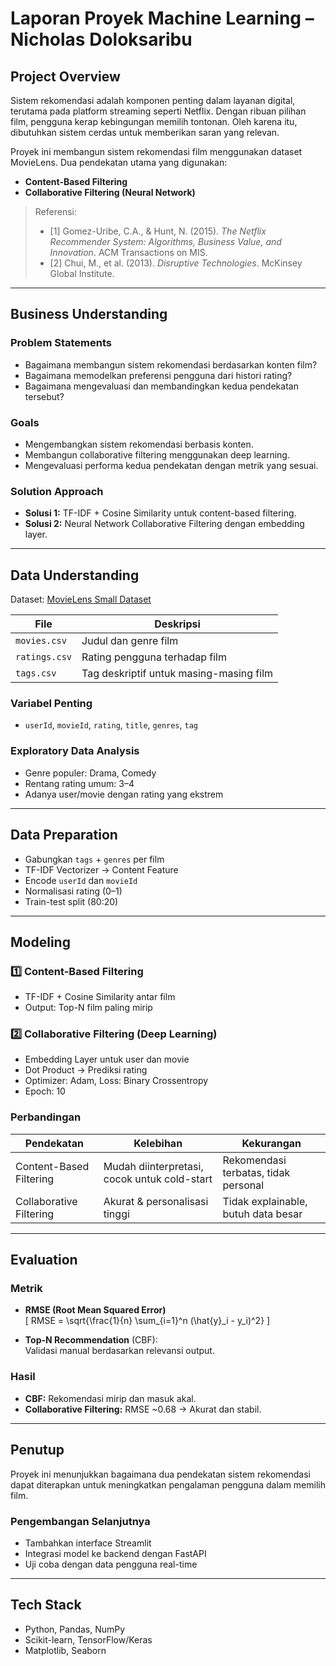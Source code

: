 # Laporan Proyek Machine Learning – Nicholas Doloksaribu

## Project Overview

Sistem rekomendasi adalah komponen penting dalam layanan digital, terutama pada platform streaming seperti Netflix. Dengan ribuan pilihan film, pengguna kerap kebingungan memilih tontonan. Oleh karena itu, dibutuhkan sistem cerdas untuk memberikan saran yang relevan.

Proyek ini membangun sistem rekomendasi film menggunakan dataset MovieLens. Dua pendekatan utama yang digunakan:
- **Content-Based Filtering**
- **Collaborative Filtering (Neural Network)**

> Referensi:
> - [1] Gomez-Uribe, C.A., & Hunt, N. (2015). *The Netflix Recommender System: Algorithms, Business Value, and Innovation*. ACM Transactions on MIS.
> - [2] Chui, M., et al. (2013). *Disruptive Technologies*. McKinsey Global Institute.

---

##  Business Understanding

### Problem Statements
- Bagaimana membangun sistem rekomendasi berdasarkan konten film?
- Bagaimana memodelkan preferensi pengguna dari histori rating?
- Bagaimana mengevaluasi dan membandingkan kedua pendekatan tersebut?

###  Goals
- Mengembangkan sistem rekomendasi berbasis konten.
- Membangun collaborative filtering menggunakan deep learning.
- Mengevaluasi performa kedua pendekatan dengan metrik yang sesuai.

###  Solution Approach
- **Solusi 1:** TF-IDF + Cosine Similarity untuk content-based filtering.
- **Solusi 2:** Neural Network Collaborative Filtering dengan embedding layer.

---

##  Data Understanding

Dataset: [MovieLens Small Dataset](https://grouplens.org/datasets/movielens/latest/)

| File         | Deskripsi                                    |
|--------------|----------------------------------------------|
| `movies.csv` | Judul dan genre film                         |
| `ratings.csv`| Rating pengguna terhadap film                |
| `tags.csv`   | Tag deskriptif untuk masing-masing film      |

###  Variabel Penting
- `userId`, `movieId`, `rating`, `title`, `genres`, `tag`

###  Exploratory Data Analysis
- Genre populer: Drama, Comedy
- Rentang rating umum: 3–4
- Adanya user/movie dengan rating yang ekstrem

---

##  Data Preparation

- Gabungkan `tags` + `genres` per film
- TF-IDF Vectorizer → Content Feature
- Encode `userId` dan `movieId`
- Normalisasi rating (0–1)
- Train-test split (80:20)

---

##  Modeling

### 1️⃣ Content-Based Filtering
- TF-IDF + Cosine Similarity antar film
- Output: Top-N film paling mirip

### 2️⃣ Collaborative Filtering (Deep Learning)
- Embedding Layer untuk user dan movie
- Dot Product → Prediksi rating
- Optimizer: Adam, Loss: Binary Crossentropy
- Epoch: 10

### Perbandingan

| Pendekatan              | Kelebihan                             | Kekurangan                            |
|-------------------------|----------------------------------------|----------------------------------------|
| Content-Based Filtering | Mudah diinterpretasi, cocok untuk cold-start | Rekomendasi terbatas, tidak personal   |
| Collaborative Filtering | Akurat & personalisasi tinggi         | Tidak explainable, butuh data besar    |

---

##  Evaluation

###  Metrik

- **RMSE (Root Mean Squared Error)**  
  \[
  RMSE = \sqrt{\frac{1}{n} \sum_{i=1}^n (\hat{y}_i - y_i)^2}
  \]

- **Top-N Recommendation** (CBF):  
  Validasi manual berdasarkan relevansi output.

###  Hasil

- **CBF:** Rekomendasi mirip dan masuk akal.
- **Collaborative Filtering:** RMSE ~0.68 → Akurat dan stabil.

---

##  Penutup

Proyek ini menunjukkan bagaimana dua pendekatan sistem rekomendasi dapat diterapkan untuk meningkatkan pengalaman pengguna dalam memilih film.

###  Pengembangan Selanjutnya
- Tambahkan interface Streamlit
- Integrasi model ke backend dengan FastAPI
- Uji coba dengan data pengguna real-time

---

## Tech Stack
- Python, Pandas, NumPy
- Scikit-learn, TensorFlow/Keras
- Matplotlib, Seaborn
